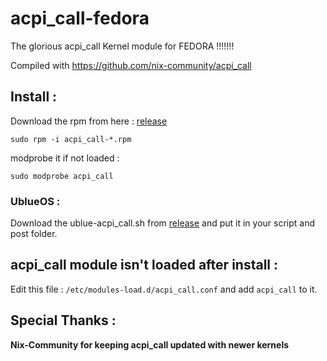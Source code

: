 # acpi_call-fedora
The glorious acpi_call Kernel module for FEDORA !!!!!!!

Compiled with https://github.com/nix-community/acpi_call

## Install : 

Download the rpm from here : [release](https://github.com/MiMillieuh/acpi_call-fedora/releases/)

`sudo rpm -i acpi_call-*.rpm`

modprobe it if not loaded : 

`sudo modprobe acpi_call`

### UblueOS : 

Download the ublue-acpi_call.sh from [release](https://github.com/MiMillieuh/acpi_call-fedora/releases/) and put it in your script and post folder.

## acpi_call module isn't loaded after install :

Edit this file : `/etc/modules-load.d/acpi_call.conf` and add `acpi_call` to it.


## Special Thanks :

**Nix-Community for keeping acpi_call updated with newer kernels**
